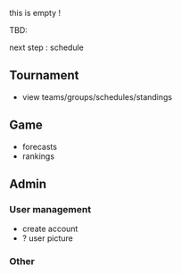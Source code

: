 this is empty !

TBD:

next step : schedule

## Tournament

- view teams/groups/schedules/standings

## Game

- forecasts
- rankings

## Admin

### User management
- create account
- ? user picture
	
### Other
	

